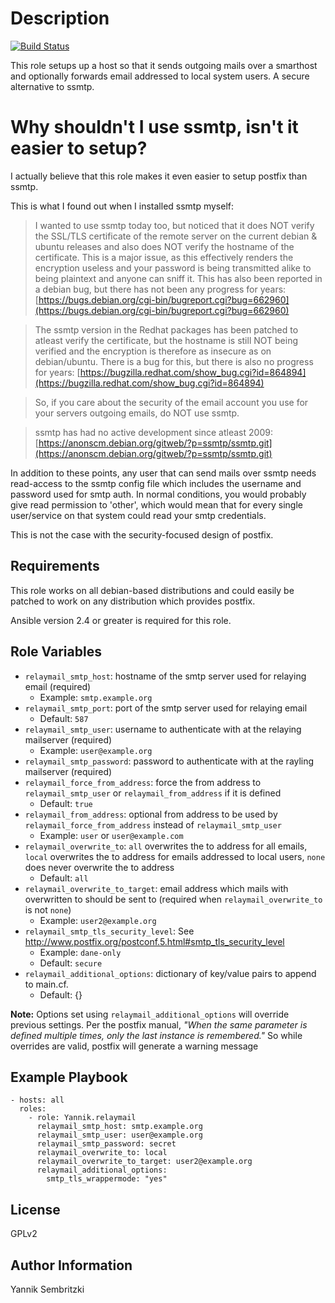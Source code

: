 Description
=========

[![Build Status](https://travis-ci.org/Yannik/ansible-role-relaymail.svg?branch=master)](https://travis-ci.org/Yannik/ansible-role-relaymail)

This role setups up a host so that it sends outgoing mails over a smarthost and optionally forwards email addressed to local system users. A secure alternative to ssmtp.

Why shouldn't I use ssmtp, isn't it easier to setup?
=========

I actually believe that this role makes it even easier to setup postfix than ssmtp.

This is what I found out when I installed ssmtp myself:

>I wanted to use ssmtp today too, but noticed that it does NOT verify the SSL/TLS certificate of the remote server on the current debian & ubuntu releases and also does NOT verify the hostname of the certificate. This is a major issue, as this effectively renders the encryption useless and your password is being transmitted alike to being plaintext and anyone can sniff it. This has also been reported in a debian bug, but there has not been any progress for years: [https://bugs.debian.org/cgi-bin/bugreport.cgi?bug=662960](https://bugs.debian.org/cgi-bin/bugreport.cgi?bug=662960)

>The ssmtp version in the Redhat packages has been patched to atleast verify the certificate, but the hostname is still NOT being verified and the encryption is therefore as insecure as on debian/ubuntu. There is a bug for this, but there is also no progress for years: [https://bugzilla.redhat.com/show_bug.cgi?id=864894](https://bugzilla.redhat.com/show_bug.cgi?id=864894)

>So, if you care about the security of the email account you use for your servers outgoing emails, do NOT use ssmtp.

>ssmtp has had no active development since atleast 2009: [https://anonscm.debian.org/gitweb/?p=ssmtp/ssmtp.git](https://anonscm.debian.org/gitweb/?p=ssmtp/ssmtp.git)

In addition to these points, any user that can send mails over ssmtp needs read-access to the ssmtp config file which includes the username and password used for smtp auth.
In normal conditions, you would probably give read permission to 'other', which would mean that for every single user/service on that system could read your smtp credentials.

This is not the case with the security-focused design of postfix.

Requirements
------------

This role works on all debian-based distributions and could easily be patched to work on any distribution which provides postfix.

Ansible version 2.4 or greater is required for this role.

Role Variables
--------------

* `relaymail_smtp_host`: hostname of the smtp server used for relaying email (required)
    * Example: `smtp.example.org`
* `relaymail_smtp_port`: port of the smtp server used for relaying email
    * Default: `587`
* `relaymail_smtp_user`: username to authenticate with at the relaying mailserver (required)
    * Example: `user@example.org`
* `relaymail_smtp_password`: password to authenticate with at the rayling mailserver (required)
* `relaymail_force_from_address`: force the from address to `relaymail_smtp_user` or `relaymail_from_address` if it is defined
    * Default: `true`
* `relaymail_from_address`: optional from address to be used by `relaymail_force_from_address` instead of `relaymail_smtp_user`
    * Example: `user` or `user@example.com`
* `relaymail_overwrite_to`: `all` overwrites the to address for all emails, `local` overwrites the to address for emails addressed to local users, `none` does never overwrite the to address
    * Default: `all`
* `relaymail_overwrite_to_target`: email address which mails with overwritten to should be sent to (required when `relaymail_overwrite_to` is not `none`)
    * Example: `user2@example.org`
* `relaymail_smtp_tls_security_level`: See http://www.postfix.org/postconf.5.html#smtp_tls_security_level
    * Example: `dane-only`
    * Default: `secure`
* `relaymail_additional_options`: dictionary of key/value pairs to append to main.cf.
    * Default: {}

**Note:**  Options set using `relaymail_additional_options` will override previous settings.
Per the postfix manual, _"When the same parameter is defined multiple times, only the last instance is remembered."_
So while overrides are valid, postfix will generate a warning message

Example Playbook
----------------

    - hosts: all
      roles:
        - role: Yannik.relaymail
          relaymail_smtp_host: smtp.example.org
          relaymail_smtp_user: user@example.org
          relaymail_smtp_password: secret
          relaymail_overwrite_to: local
          relaymail_overwrite_to_target: user2@example.org
          relaymail_additional_options:
            smtp_tls_wrappermode: "yes"

License
-------

GPLv2

Author Information
------------------

Yannik Sembritzki
